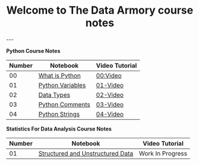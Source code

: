 <h1 style="text-align: center;">Welcome to The Data Armory course notes </h1> 
---

**Python Course Notes**

| **Number** | **Notebook** | **Video Tutorial** | 
|----- | -----| ----- |
| 00 | [What is Python](https://everndah.github.io/python_tutorials/00_what_is_python/) | [00:Video](https://www.youtube.com/watch?v=HZ-LVnvOJhU&t=98s) |
| 01 | [Python Variables](https://everndah.github.io/python_tutorials/01_variables_in_python/) | [01-Video](https://www.youtube.com/watch?v=ti9iuPKRbSk&t=76s) |
| 02 | [Data Types](https://everndah.github.io/python_tutorials/02_python_data_types/) | [02-Video](https://www.youtube.com/watch?v=CYasopvG4os&t=7s) |
| 03 | [Python Comments](https://everndah.github.io/python_tutorials/03_python_comments/) | [03-Video](https://www.youtube.com/watch?v=iqWqg5szAOI) |
| 04 | [Python Strings](https://everndah.github.io/python_tutorials/04_python_strings/) | [04-Video](https://www.youtube.com/watch?v=4Ui4PnrFC9Q&t=11s) |


**Statistics For Data Analysis Course Notes**

| **Number** | **Notebook** | **Video Tutorial** |
| ----- | ----- |----- |
| 01 | [Structured and Unstructured Data](https://everndah.github.io/the-data-armory/01_Structured_and_Unstructured_Data/) | Work In Progress |


